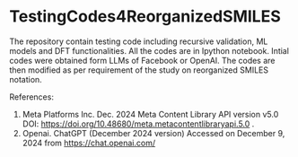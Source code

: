 # TestingCodes4ReorganizedSMILES
The repository contain testing code including recursive validation, ML models and DFT functionalities.
All the codes are in Ipython notebook.
Intial codes were obtained form LLMs of Facebook or OpenAI.
The codes are then modified as per requirement of the study on reorganized SMILES notation.

References:
1. Meta Platforms Inc. Dec. 2024 Meta Content Library API version v5.0 DOI: https://doi.org/10.48680/meta.metacontentlibraryapi.5.0 .
2. Openai. ChatGPT (December 2024 version) Accessed on December 9, 2024 from https://chat.openai.com/
